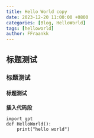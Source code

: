 ```yaml
---
title: Hello World copy
date: 2023-12-20 11:00:00 +0800
categories: [Blog, HelloWorld]
tags: [helloworld]
author: FFraankk
---
```


## 标题测试
### 标题测试
#### 标题测试

**插入代码段**

```
import gpt
def HelloWorld():
    print("hello world")
```


